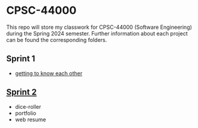 # CPSC-44000
This repo will store my classwork for CPSC-44000 (Software Engineering) during the Spring 2024 semester.
Further information about each project can be found the corresponding folders.

## Sprint 1
- [getting to know each other](https://github.com/mszost/me)

## [Sprint 2](/sprint-02/README.md)
- dice-roller
- portfolio
- web resume
